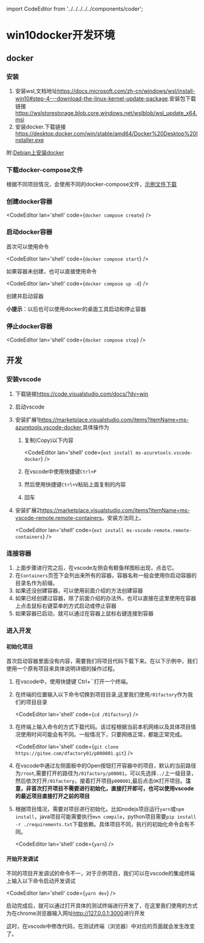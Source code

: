 import CodeEditor from '../../../../../components/coder';

# win10docker开发环境

## docker

### 安装

1. 安装wsl,文档地址<https://docs.microsoft.com/zh-cn/windows/wsl/install-win10#step-4---download-the-linux-kernel-update-package>.安装包下载链接<https://wslstorestorage.blob.core.windows.net/wslblob/wsl_update_x64.msi>
1. 安装docker.下载链接<https://desktop.docker.com/win/stable/amd64/Docker%20Desktop%20Installer.exe>

附:[Debian上安装docker](../../02/281652)

### 下载docker-compose文件

根据不同项目情况，会使用不同的docker-compose文件，[示例文件下载](/docker-compose.yml)

### 创建docker容器

<CodeEditor lan='shell' code={`
docker compose create
`} />

### 启动docker容器

首次可以使用命令

<CodeEditor lan='shell' code={`
docker compose start
`} />

如果容器未创建，也可以直接使用命令

<CodeEditor lan='shell' code={`
docker compose up -d
`} />

创建并启动容器

**小提示**：以后也可以使用docker的桌面工具启动和停止容器

### 停止docker容器

<CodeEditor lan='shell' code={`
docker compose stop
`} />

## 开发

### 安装vscode

1. 下载链接<https://code.visualstudio.com/docs/?dv=win>
1. 启动vscode
1. 安装扩展1<https://marketplace.visualstudio.com/items?itemName=ms-azuretools.vscode-docker>,具体操作为

	1. 复制(Copy)以下内容

		<CodeEditor lan='shell' code={`
		ext install ms-azuretools.vscode-docker
		`} />

	1. 在vscode中使用快捷键`Ctrl+P`
	1. 然后使用快捷键`Ctrl+V`粘贴上面复制的内容
	1. 回车

1. 安装扩展2<https://marketplace.visualstudio.com/items?itemName=ms-vscode-remote.remote-containers>。安装方法同上。

	<CodeEditor lan='shell' code={`
	ext install ms-vscode-remote.remote-containers
	`} />

### 连接容器

1. 上面步骤进行完之后，在vscode左侧会有鲸鱼样图标出现，点击它。
1. 在`Containers`页签下会列出来所有的容器，容器名称一般会使用你启动容器的目录名作为前缀。
1. 如果还没创建容器，可以使用前面介绍的方法创建容器
1. 如果已经创建过容器，除了前面介绍的办法外，也可以直接在这里使用在容器上点击鼠标右键菜单的方式启动或停止容器
1. 如果容器已启动，就可以通过在容器上鼠标右键连接到容器

### 进入开发

#### 初始化项目

首次启动容器里面没有内容，需要我们将项目代码下载下来。在以下示例中，我们使用一个原有项目来具体说明详细的操作过程。

1. 在vscode中，使用快捷键`Ctrl+\``打开一个终端。
1. 在终端的位置输入以下命令切换到项目目录,这里我们使用`/01factory`作为我们的项目目录

	<CodeEditor lan='shell' code={`
	cd /01factory
	`} />

1. 在终端上输入命令的方式下载代码。该过程根据当前本机网络以及具体项目情况使用时间可能会有不同。一般情况下，只要网络正常，都能正常完成。

	<CodeEditor lan='shell' code={`
	git clone https://gitee.com/dfactory01/p000001.git
	`} />

1. 在vscode中通过左侧面板中的Open按钮打开容器中的项目，默认的当前路径为`/root`,需要打开的路径为`/01factory/p00001`，可以先选择`../`上一级目录，然后依次打开`/01factory`，接着打开项目`p000001`,最后点击`OK`打开项目。**注意，非首次打开项目不需要进行初始化，直接打开即可，也可以使用vscode的最近项目直接打开之前的项目**

1. 根据项目情况，需要对项目进行初始化。比如nodejs项目运行`yarn`或`npm install`，java项目可能需要执行`mvn compile`，python项目需要`pip install -r ./requirements.txt`下载依赖。具体项目不同，执行的初始化命令会有不同。

	<CodeEditor lan='shell' code={`
	yarn
	`} />

#### 开始开发调试

不同的项目开发调试的命令不一，对于示例项目，我们可以在vscode的集成终端上输入以下命令启动开发调试

<CodeEditor lan='shell' code={`
yarn dev
`} />

启动完成后，就可以通过打开具体的测试终端进行开发了，在这里我们使用的方式为在chrome浏览器输入网址<http://127.0.0.1:3000>进行开发

这时，在vscode中修改代码，在测试终端（浏览器）中对应的页面就会发生改变了。
